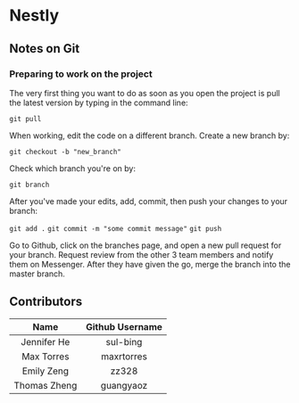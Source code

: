 # Nestly

## Notes on Git

### Preparing to work on the project

The very first thing you want to do as soon as you open the project is pull the latest version by typing in the command line:

`git pull`

When working, edit the code on a different branch. Create a new branch by:

`git checkout -b "new_branch"`

Check which branch you're on by:

`git branch`

After you've made your edits, add, commit, then push your changes to your branch:

`git add .`
`git commit -m "some commit message"`
`git push`

Go to Github, click on the branches page, and open a new pull request for your branch. Request review from the other 3 team members and notify them on Messenger. After they have given the go, merge the branch into the master branch.


## Contributors

|        Name         | Github Username |
| :-----------------: | :-------------: |
|     Jennifer He     |    sul-bing     |
|     Max Torres      |   maxrtorres    |
|     Emily Zeng      |     zz328       |
|     Thomas Zheng    |   guangyaoz     |
